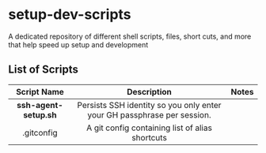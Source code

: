 # setup-dev-scripts
A dedicated repository of different shell scripts, files, short cuts, and more that help speed up setup and development 

## List of Scripts
| Script Name  | Description  | Notes        |
|:------------:|:------------:|:------------:|
| **ssh-agent-setup.sh**  | Persists SSH identity so you only enter your GH passphrase  per session. | |
| .gitconfig | A git config containing list of alias shortcuts | |

